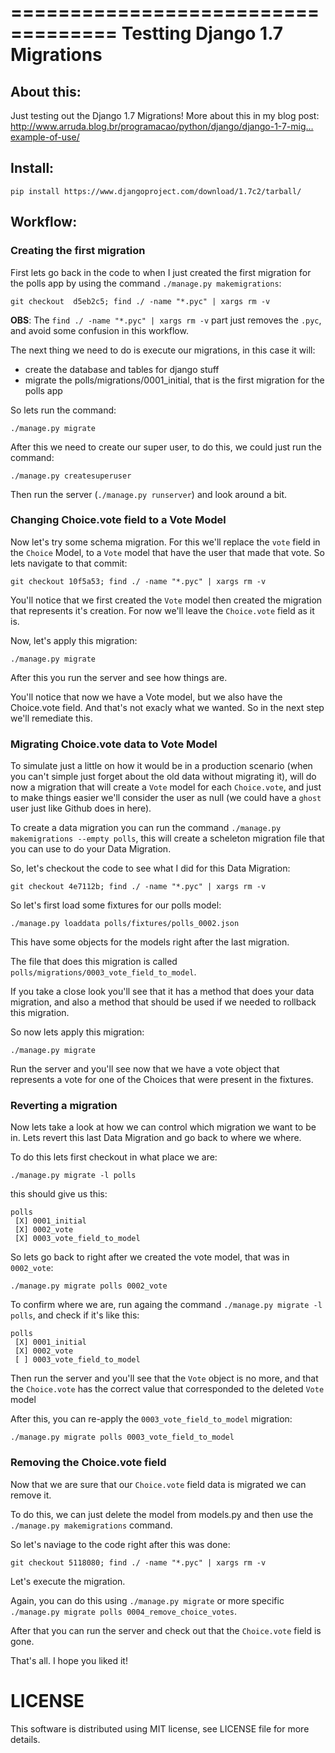 ===================================
Testting Django 1.7 Migrations
===================================

About this:
-----------------------------------

Just testing out the Django 1.7 Migrations!
More about this in my blog post:  http://www.arruda.blog.br/programacao/python/django/django-1-7-mig…example-of-use/

Install:
--------

`pip install https://www.djangoproject.com/download/1.7c2/tarball/`

Workflow:
--------

### Creating the first migration
First lets go back in the code to when I just created the first migration for the polls app
by using the command `./manage.py makemigrations`:


    git checkout  d5eb2c5; find ./ -name "*.pyc" | xargs rm -v

**OBS**: The `find ./ -name "*.pyc" | xargs rm -v` part just removes the `.pyc`, and avoid some confusion in this workflow.

The next thing we need to do is execute our migrations, in this case it will:

* create the database and tables for django stuff
* migrate the polls/migrations/0001_initial, that is the first migration for the polls app

So lets run the command:

    ./manage.py migrate

After this we need to create our super user, to do this, we could just run the command:

    ./manage.py createsuperuser

Then run the server (`./manage.py runserver`) and look around a bit.

### Changing Choice.vote field to a Vote Model
Now let's try some schema migration. For this we'll replace the `vote` field in the `Choice` Model,
to a `Vote` model that have the user that made that vote.
So lets navigate to that commit:

    git checkout 10f5a53; find ./ -name "*.pyc" | xargs rm -v

You'll notice that we first created the `Vote` model then created the migration that represents it's creation.
For now we'll leave the `Choice.vote` field as it is.

Now, let's apply this migration:

    ./manage.py migrate

After this you run the server and see how things are.

You'll notice that now we have a Vote model, but we also have the Choice.vote field.
And that's not exacly what we wanted. So in the next step we'll remediate this.

### Migrating Choice.vote data to Vote Model
To simulate just a little on how it would be in a production scenario (when you can't simple just forget about the old data without migrating it), will do now a migration that will create a `Vote` model for each `Choice.vote`, and just to make things easier we'll consider the user as null (we could have a `ghost` user just like Github does in here).

To create a data migration you can run the command `./manage.py makemigrations --empty polls`, this will create a scheleton migration file that you can use to do your Data Migration.

So, let's checkout the code to see what I did for this Data Migration:

    git checkout 4e7112b; find ./ -name "*.pyc" | xargs rm -v

So let's first load some fixtures for our polls model:

    ./manage.py loaddata polls/fixtures/polls_0002.json

This have some objects for the models right after the last migration.

The file that does this migration is called `polls/migrations/0003_vote_field_to_model`.

If you take a close look you'll see that it has a method that does your data migration, and also a method that should be used if we needed to rollback this migration.

So now lets apply this migration:

    ./manage.py migrate

Run the server and you'll see now that we have a vote object that represents a vote for one of the Choices that were present in the fixtures.

### Reverting a migration
Now lets take a look at how we can control which migration we want to be in.
Lets revert this last Data Migration and go back to where we where.

To do this lets first checkout in what place we are:

    ./manage.py migrate -l polls

this should give us this:

    polls
     [X] 0001_initial
     [X] 0002_vote
     [X] 0003_vote_field_to_model


So lets go back to right after we created the vote model, that was in `0002_vote`:

    ./manage.py migrate polls 0002_vote

To confirm where we are, run againg the command `./manage.py migrate -l polls`, and check if it's like this:

    polls
     [X] 0001_initial
     [X] 0002_vote
     [ ] 0003_vote_field_to_model

Then run the server and you'll see that the `Vote` object is no more, and that the `Choice.vote` has the correct value that corresponded to the deleted `Vote` model

After this, you can re-apply the `0003_vote_field_to_model` migration:

    ./manage.py migrate polls 0003_vote_field_to_model

### Removing the Choice.vote field
Now that we are sure that our `Choice.vote` field data is migrated we can remove it.

To do this, we can just delete the model from models.py and then use the `./manage.py makemigrations` command.

So let's naviage to the code right after this was done:

    git checkout 5118080; find ./ -name "*.pyc" | xargs rm -v

Let's execute the migration.

Again, you can do this using `./manage.py migrate` or more specific `./manage.py migrate polls 0004_remove_choice_votes`.

After that you can run the server and check out that the `Choice.vote` field is gone.

That's all. I hope you liked it!


LICENSE
=============
This software is distributed using MIT license, see LICENSE file for more details.

